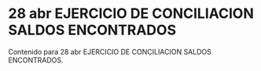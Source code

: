 # 28 abr  EJERCICIO DE CONCILIACION SALDOS ENCONTRADOS

Contenido para 28 abr  EJERCICIO DE CONCILIACION SALDOS ENCONTRADOS.